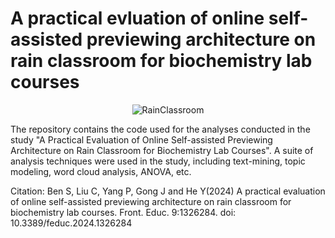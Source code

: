 # A practical evluation of online self-assisted previewing architecture on rain classroom for biochemistry lab courses
<p align="center">
  <img src="https://github.com/ChenshuLiu/RainClassroom-Biochemistry-Pre-lab-Evaluation/assets/99566470/6e02c341-e7c0-46c6-9aff-a9104af48eaf" alt="RainClassroom"/>
</p>

The repository contains the code used for the analyses conducted in the study "A Practical Evaluation of Online Self-assisted Previewing Architecture on Rain Classroom for Biochemistry Lab Courses". A suite of analysis techniques were used in the study, including text-mining, topic modeling, word cloud analysis, ANOVA, etc.

Citation: Ben S, Liu C, Yang P, Gong J and He Y(2024) A practical evaluation of online self-assisted previewing architecture on rain classroom for biochemistry lab courses. Front. Educ. 9:1326284. doi: 10.3389/feduc.2024.1326284
